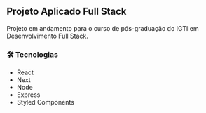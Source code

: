 ## Projeto Aplicado Full Stack
Projeto em andamento para o curso de pós-graduação do IGTI em Desenvolvimento Full Stack.

### 🛠 Tecnologias
- React
- Next
- Node
- Express
- Styled Components
